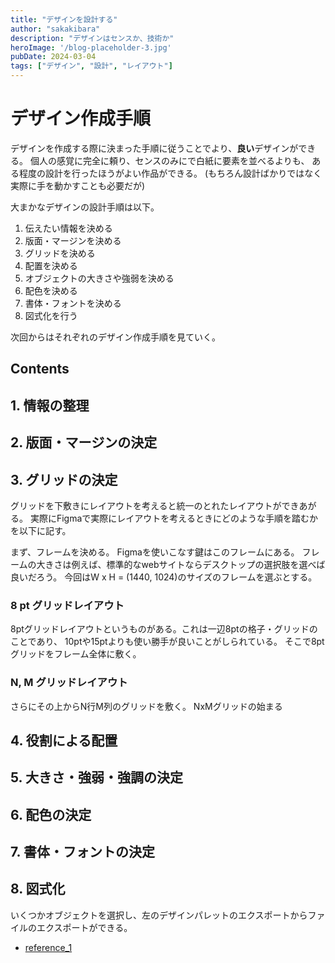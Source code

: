 ```yaml
---
title: "デザインを設計する"
author: "sakakibara"
description: "デザインはセンスか、技術か"
heroImage: '/blog-placeholder-3.jpg'
pubDate: 2024-03-04
tags: ["デザイン", "設計", "レイアウト"]
---
```

# デザイン作成手順

デザインを作成する際に決まった手順に従うことでより、**良い**デザインができる。
個人の感覚に完全に頼り、センスのみにで白紙に要素を並べるよりも、
ある程度の設計を行ったほうがよい作品ができる。
(もちろん設計ばかりではなく実際に手を動かすことも必要だが)

大まかなデザインの設計手順は以下。

1. 伝えたい情報を決める
1. 版面・マージンを決める
1. グリッドを決める
1. 配置を決める
1. オブジェクトの大きさや強弱を決める
1. 配色を決める
1. 書体・フォントを決める
1. 図式化を行う

次回からはそれぞれのデザイン作成手順を見ていく。

## Contents
## 1. 情報の整理
## 2. 版面・マージンの決定
## 3. グリッドの決定
グリッドを下敷きにレイアウトを考えると統一のとれたレイアウトができあがる。
実際にFigmaで実際にレイアウトを考えるときにどのような手順を踏むかを以下に記す。

まず、フレームを決める。
Figmaを使いこなす鍵はこのフレームにある。
フレームの大きさは例えば、標準的なwebサイトならデスクトップの選択肢を選べば良いだろう。
今回はW x H = (1440, 1024)のサイズのフレームを選ぶとする。

### 8 pt グリッドレイアウト
8ptグリッドレイアウトというものがある。これは一辺8ptの格子・グリッドのことであり、
10ptや15ptよりも使い勝手が良いことがしられている。
そこで8ptグリッドをフレーム全体に敷く。


### N, M グリッドレイアウト
さらにその上からN行M列のグリッドを敷く。
NxMグリッドの始まる
## 4. 役割による配置
## 5. 大きさ・強弱・強調の決定
## 6. 配色の決定
## 7. 書体・フォントの決定
## 8. 図式化

いくつかオブジェクトを選択し、左のデザインパレットのエクスポートからファイルのエクスポートができる。


- [reference_1](https://wentz-design.com/post/figma-how-to-save-local-file/)
